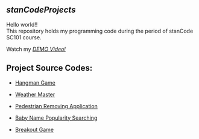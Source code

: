 ## *stanCodeProjects*
Hello world!!\
This repository holds my programming code during the period of stanCode SC101 course. 

Watch my *[DEMO Video!](https://youtube.com/playlist?list=PLF8L22dfz3V4isZlmyH0BImRhG9Mh1nVb)*

## Project Source Codes:
* [Hangman Game](https://github.com/SeanWangreal/stanCodeProjects/blob/394cb70eaba7e7627e9273421bb3f385cdd3d42f/stanCode_projects/hangman/hangman.py)
   
* [Weather Master](https://github.com/SeanWangreal/stanCodeProjects/blob/394cb70eaba7e7627e9273421bb3f385cdd3d42f/stanCode_projects/weather_master/weather_master.py)
  
* [Pedestrian Removing Application](https://github.com/SeanWangreal/stanCodeProjects/blob/394cb70eaba7e7627e9273421bb3f385cdd3d42f/stanCode_projects/stanCodoshop/stanCodoshop.py)
  
* [Baby Name Popularity Searching](https://github.com/SeanWangreal/stanCodeProjects/blob/394cb70eaba7e7627e9273421bb3f385cdd3d42f/stanCode_projects/babyname/babygraphics.py)
  
* [Breakout Game](https://github.com/SeanWangreal/stanCodeProjects/blob/394cb70eaba7e7627e9273421bb3f385cdd3d42f/stanCode_projects/breakout/breakout.py)
